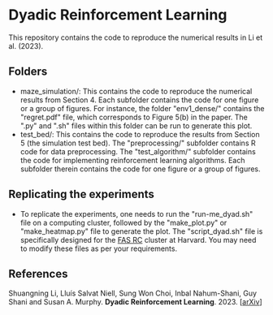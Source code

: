 # Dyadic Reinforcement Learning
This repository contains the code to reproduce the numerical results in Li et al. (2023).

## Folders
* maze_simulation/: This contains the code to reproduce the numerical results from Section 4. Each subfolder contains the code for one figure or a group of figures. For instance, the folder "env1_dense/" contains the "regret.pdf" file, which corresponds to Figure 5(b) in the paper. The ".py" and ".sh" files within this folder can be run to generate this plot.
* test_bed/: This contains the code to reproduce the results from Section 5 (the simulation test bed). The "preprocessing/" subfolder contains R code for data preprocessing. The "test_algorithm/" subfolder contains the code for implementing reinforcement learning algorithms. Each subfolder therein contains the code for one figure or a group of figures.

## Replicating the experiments
* To replicate the experiments, one needs to run the "run-me_dyad.sh" file on a computing cluster, followed by the "make_plot.py" or "make_heatmap.py" file to generate the plot. The "script_dyad.sh" file is specifically designed for the [FAS RC](https://www.rc.fas.harvard.edu/) cluster at Harvard. You may need to modify these files as per your requirements.

## References
Shuangning Li, Lluís Salvat Niell, Sung Won Choi, Inbal Nahum-Shani, Guy Shani and Susan A. Murphy. <b>Dyadic Reinforcement Learning</b>. 2023. [[arXiv](http://people.seas.harvard.edu/~samurphy/)]
